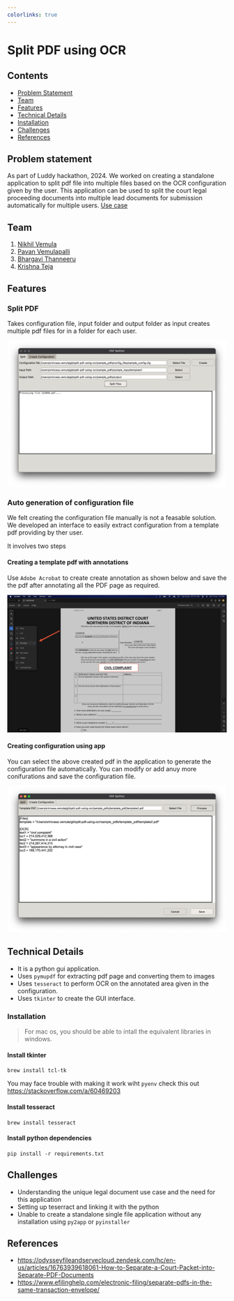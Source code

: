 ```yaml
---
colorlinks: true
---
```


# Split PDF using OCR

## Contents

- [Problem Statement](#problem-statement)
- [Team](#team)
- [Features](#features)
- [Technical Details](#technical-details)
- [Installation](#installation)
- [Challenges](#challenges)
- [References](#references)


## Problem statement

As part of Luddy hackathon, 2024. We worked on creating a standalone application to split pdf file into multiple files based on the OCR configuration given by the user. This application can be used to split the court legal proceeding documents into multiple lead documents for submission automatically for multiple users. [Use case](./usecase/OCR.pdf)

## Team

1. [Nikhil Vemula](https://github.com/nikhil-vemula)
2. [Pavan Vemulapalli](https://github.com/vpavansai24)
3. [Bhargavi Thanneeru](https://github.com/bhargavithanneeru)
4. [Krishna Teja](https://github.com/KrishnaTejaJ)

## Features

### Split PDF

Takes configuration file, input folder and output folder as input creates multiple pdf files for in a folder for each user.

![Split pdf](./images/split.png)

### Auto generation of configuration file

We felt creating the configuration file manually is not a feasable solution. We developed an interface to easily extract configuration from a template pdf providing by ther user.

It involves two steps

#### Creating a template pdf with annotations

Use `Adobe Acrobat` to create create annotation as shown below and save the the pdf after annotating all the PDF page as required.

![Annotate pdf](./images/annotate.jpeg)

#### Creating configuration using app

You can select the above created pdf in the application to generate the configuration file automatically. You can modify or add anuy more conifurations and save the configuration file.

![Config creation](./images/config.png)

## Technical Details

- It is a python gui application.
- Uses `pymupdf` for extracting pdf page and converting them to images
- Uses `tesseract` to perform OCR on the annotated area given in the configuration.
- Uses `tkinter` to create the GUI interface.

### Installation

> For mac os, you should be able to intall the equivalent libraries in windows.

#### Install tkinter

```
brew install tcl-tk
```

You may face trouble with making it work wiht `pyenv` check this out https://stackoverflow.com/a/60469203

#### Install tesseract

```
brew install tesseract
```

#### Install python dependencies

```
pip install -r requirements.txt
```

## Challenges

- Understanding the unique legal document use case and the need for this application
- Setting up teserract and linking it with the python
- Unable to create a standalone single file application without any installation using `py2app` or `pyinstaller`

## References

- https://odysseyfileandservecloud.zendesk.com/hc/en-us/articles/16763939618061-How-to-Separate-a-Court-Packet-into-Separate-PDF-Documents
- https://www.efilinghelp.com/electronic-filing/separate-pdfs-in-the-same-transaction-envelope/